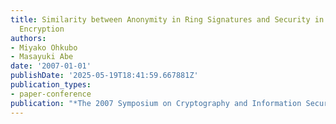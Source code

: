 ```yaml
---
title: Similarity between Anonymity in Ring Signatures and Security in Public-Key
  Encryption
authors:
- Miyako Ohkubo
- Masayuki Abe
date: '2007-01-01'
publishDate: '2025-05-19T18:41:59.667881Z'
publication_types:
- paper-conference
publication: "*The 2007 Symposium on Cryptography and Information Security (SCIS'07)*"
---
```

